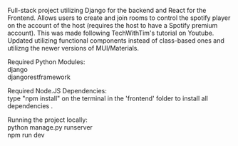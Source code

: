 Full-stack project utilizing Django for the backend and React for the Frontend. Allows users to create and join rooms to control the spotify player on the account of the host (requires the host to have a Spotify premium account). This was made following TechWithTim's tutorial on Youtube. Updated utilizing functional components instead of class-based ones and utilizng the newer versions of MUI/Materials.  

Required Python Modules:    
django  
djangorestframework  

Required Node.JS Dependencies:  
type "npm install" on the terminal in the 'frontend' folder to install all dependencies .  

Running the project locally:  
python manage.py runserver  
npm run dev  